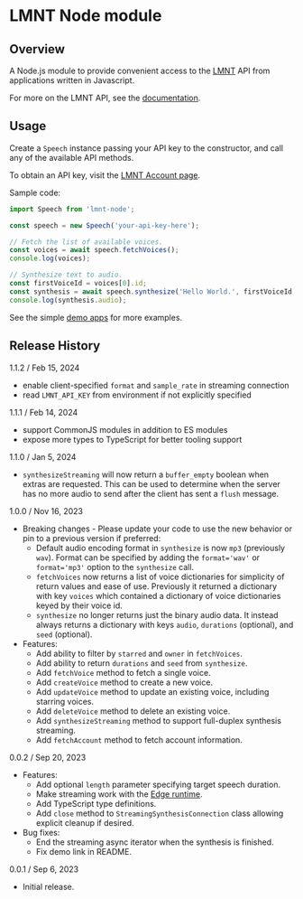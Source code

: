 # LMNT Node module

## Overview

A Node.js module to provide convenient access to the [LMNT](https://www.lmnt.com) API from applications written in Javascript.

For more on the LMNT API, see the [documentation](https://www.lmnt.com/docs/node).

## Usage

Create a `Speech` instance passing your API key to the constructor, and call any of the available API methods.

To obtain an API key, visit the [LMNT Account page](https://app.lmnt.com/account).

Sample code:
```js
import Speech from 'lmnt-node';

const speech = new Speech('your-api-key-here');

// Fetch the list of available voices.
const voices = await speech.fetchVoices();
console.log(voices);

// Synthesize text to audio.
const firstVoiceId = voices[0].id;
const synthesis = await speech.synthesize('Hello World.', firstVoiceId, { format: 'mp3' });
console.log(synthesis.audio);
```

See the simple [demo apps](https://github.com/lmnt-com/lmnt-node/tree/master/demo/node) for more examples.

## Release History

1.1.2 / Feb 15, 2024
- enable client-specified `format` and `sample_rate` in streaming connection
- read `LMNT_API_KEY` from environment if not explicitly specified

1.1.1 / Feb 14, 2024
- support CommonJS modules in addition to ES modules
- expose more types to TypeScript for better tooling support

1.1.0 / Jan 5, 2024
- `synthesizeStreaming` will now return a `buffer_empty` boolean when extras are requested. This can be used to determine when the server has no more audio to send after the client has sent a `flush` message.

1.0.0 / Nov 16, 2023
- Breaking changes - Please update your code to use the new behavior or pin to a previous version if preferred:
  - Default audio encoding format in `synthesize` is now `mp3` (previously `wav`). Format can be specified by adding the `format='wav'` or `format='mp3'` option to the `synthesize` call.
  - `fetchVoices` now returns a list of voice dictionaries for simplicity of return values and ease of use. Previously it returned a dictionary with key `voices` which contained a dictionary of voice dictionaries keyed by their voice id.
  - `synthesize` no longer returns just the binary audio data. It instead always returns a dictionary with keys `audio`, `durations` (optional), and `seed` (optional).
- Features:
  - Add ability to filter by `starred` and `owner` in `fetchVoices`.
  - Add ability to return `durations` and `seed` from `synthesize`.
  - Add `fetchVoice` method to fetch a single voice.
  - Add `createVoice` method to create a new voice.
  - Add `updateVoice` method to update an existing voice, including starring voices.
  - Add `deleteVoice` method to delete an existing voice.
  - Add `synthesizeStreaming` method to support full-duplex synthesis streaming.
  - Add `fetchAccount` method to fetch account information.

0.0.2 / Sep 20, 2023
- Features:
  - Add optional `length` parameter specifying target speech duration.
  - Make streaming work with the [Edge runtime](https://vercel.com/docs/functions/edge-functions/edge-runtime).
  - Add TypeScript type definitions.
  - Add `close` method to `StreamingSynthesisConnection` class allowing explicit cleanup if desired.
- Bug fixes:
  - End the streaming async iterator when the synthesis is finished.
  - Fix demo link in README.

0.0.1 / Sep 6, 2023
- Initial release.
